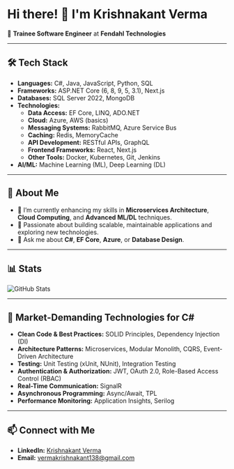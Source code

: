 # Hi there! 👋 I'm Krishnakant Verma

🚀 **Trainee Software Engineer** at **Fendahl Technologies**

---

## 🛠 Tech Stack
- **Languages:** C#, Java, JavaScript, Python, SQL
- **Frameworks:** ASP.NET Core (6, 8, 9, 5, 3.1), Next.js
- **Databases:** SQL Server 2022, MongoDB
- **Technologies:**
  - **Data Access:** EF Core, LINQ, ADO.NET
  - **Cloud:** Azure, AWS (basics)
  - **Messaging Systems:** RabbitMQ, Azure Service Bus
  - **Caching:** Redis, MemoryCache
  - **API Development:** RESTful APIs, GraphQL
  - **Frontend Frameworks:** React, Next.js
  - **Other Tools:** Docker, Kubernetes, Git, Jenkins
- **AI/ML:** Machine Learning (ML), Deep Learning (DL)

---

## 🌱 About Me
- 🔭 I’m currently enhancing my skills in **Microservices Architecture**, **Cloud Computing**, and **Advanced ML/DL** techniques.
- 🌟 Passionate about building scalable, maintainable applications and exploring new technologies.
- 💬 Ask me about **C#**, **EF Core**, **Azure**, or **Database Design**.

---

## 📊 Stats
![GitHub Stats](https://github-readme-stats.vercel.app/api?username=vermakrishna62&show_icons=true&theme=radical)

---

## 🚀 Market-Demanding Technologies for C#
- **Clean Code & Best Practices:** SOLID Principles, Dependency Injection (DI)
- **Architecture Patterns:** Microservices, Modular Monolith, CQRS, Event-Driven Architecture
- **Testing:** Unit Testing (xUnit, NUnit), Integration Testing
- **Authentication & Authorization:** JWT, OAuth 2.0, Role-Based Access Control (RBAC)
- **Real-Time Communication:** SignalR
- **Asynchronous Programming:** Async/Await, TPL
- **Performance Monitoring:** Application Insights, Serilog

---

## 📫 Connect with Me
- **LinkedIn:** [Krishnakant Verma](https://www.linkedin.com/in/krishnakant-verma7/)
- **Email:** [vermakrishnakant138@gmail.com](mailto:vermakrishnakant138@gmail.com)
